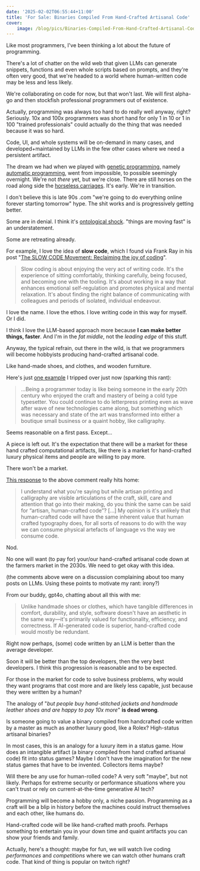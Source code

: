 ```yaml
---
date: '2025-02-02T06:55:44+11:00'
title: 'For Sale: Binaries Compiled From Hand-Crafted Artisanal Code'
cover:
    image: /blog/pics/Binaries-Compiled-From-Hand-Crafted-Artisanal-Code.webp
---
```


Like most programmers, I've been thinking a lot about the future of programming.

There's a lot of chatter on the wild web that given LLMs can generate snippets, functions and even whole scripts based on prompts, and they're often very good, that we're headed to a world where human-written code may be less and less likely.

We're collaborating on code for now, but that won't last. We will first alpha-go and then stockfish professional programmers out of existence.

Actually, programming was always too hard to do really well anyway, right? Seriously. 10x and 100x programmers was short hand  for only 1 in 10 or 1 in 100 "trained professionals" could actually do the thing that was needed because it was so hard.

Code, UI, and whole systems will be on-demand in many cases, and developed+maintained by LLMs in the few other cases where we need a persistent artifact.

The dream we had when we played with [genetic programming](https://en.wikipedia.org/wiki/Genetic_programming), namely [automatic programming](https://en.wikipedia.org/wiki/Automatic_programming), went from impossible, to possible seemingly overnight. We're not _there_ yet, but we're close. There are still horses on the road along side the [horseless carriages](https://en.wikipedia.org/wiki/Horseless_carriage). It's early. We're in transition.

I don't believe this is late 90s .com "we're going to do everything online forever starting tomorrow" hype. The shit works and is progressively getting better.

Some are in denial. I think it's [ontological shock](https://en.wiktionary.org/wiki/ontological_shock). "things are moving fast" is an understatement.

Some are retreating already.

For example, I love the idea of **slow code**, which I found via Frank Ray in his post "[The SLOW CODE Movement: Reclaiming the joy of coding](https://medium.com/the-autistic-engineer/the-slow-code-movement-reclaiming-the-joy-of-coding-2d4d35318823)".

> Slow coding is about enjoying the very act of writing code. It's the experience of sitting comfortably, thinking carefully, being focused, and becoming one with the tooling. It's about working in a way that enhances emotional self-regulation and promotes physical and mental relaxation. It's about finding the right balance of communicating with colleagues and periods of isolated, individual endeavour.

I love the name. I love the ethos. I love writing code in this way for myself. Or I did.

I think I love the LLM-based approach more because **I can make better things, faster**. And I'm in the _fat middle_, not the _leading edge_ of this stuff.

Anyway, the typical refrain, out there in the wild, is that we programmers will become hobbyists producing hand-crafted artisanal code.

Like hand-made shoes, and clothes, and wooden furniture.

Here's just [one example](https://news.ycombinator.com/item?id=42900380) I tripped over just now (sparking this rant):

> ...Being a programmer today is like being someone in the early 20th century who enjoyed the craft and mastery of being a cold type typesetter. You could continue to do letterpress printing even as wave after wave of new technologies came along, but something which was necessary and state of the art was transformed into either a boutique small business or a quaint hobby, like calligraphy.

Seems reasonable on a first pass. Except...

A piece is left out. It's the expectation that there will be a market for these hand crafted computational artifacts, like there is a market for hand-crafted luxury physical items and people are willing to pay more.

There won't be a market.

[This response](https://news.ycombinator.com/item?id=42900887) to the above comment really hits home:

> I understand what you're saying but while artisan printing and calligraphy are visible articulations of the craft, skill, care and attention that go into their making, do you think the same can be said for “artisan, human-crafted code”? [...] My opinion is it's unlikely that human-crafted code will have the same inherent value that human crafted typography does, for all sorts of reasons to do with the way we can consume physical artefacts of language vs the way we consume code.

Nod.

No one will want (to pay for) your/our hand-crafted artisanal code down at the farmers market in the 2030s. We need to get okay with this idea.

(the comments above were on a discussion complaining about too many posts on LLMs. Using these points to motivate my rant: irony?)

From our buddy, gpt4o, chatting about all this with me:

> Unlike handmade shoes or clothes, which have tangible differences in comfort, durability, and style, software doesn't have an aesthetic in the same way—it's primarily valued for functionality, efficiency, and correctness. If AI-generated code is superior, hand-crafted code would mostly be redundant.

Right now perhaps, (some) code written by an LLM is better than the average developer.

Soon it will be better than the top developers, then the very best developers. I think this progression is reasonable and to be expected.

For those in the market for code to solve business problems, why would they want programs that cost more and are likely less capable, just because they were written by a human?

The analogy of "_but people buy hand-stitched jackets and handmade leather shoes and are happy to pay 10x more_" **is dead wrong**.

Is someone going to value a binary compiled from handcrafted code written by a master as much as another luxury good, like a Rolex? High-status artisanal binaries?

In most cases, this is an analogy for a luxury item in a status game. How does an intangible artifact (a binary compiled from hand crafted artisanal code) fit into status games? Maybe I don't have the imagination for the new status games that have to be invented. Collectors items maybe?

Will there be any use for human-rolled code? A very soft "maybe", but not likely. Perhaps for extreme security or performance situations where you can't trust or rely on current-at-the-time generative AI tech?

Programming will become a hobby only, a niche passion. Programming as a craft will be a blip in history before the machines could instruct themselves and each other, like humans do.

Hand-crafted code will be like hand-crafted math proofs. Perhaps something to entertain you in your down time and quaint artifacts you can show your friends and family.

Actually, here's a thought: maybe for fun, we will watch live coding _performances_ and _competitions_ where we can watch other humans craft code. That kind of thing is popular on twitch right?
